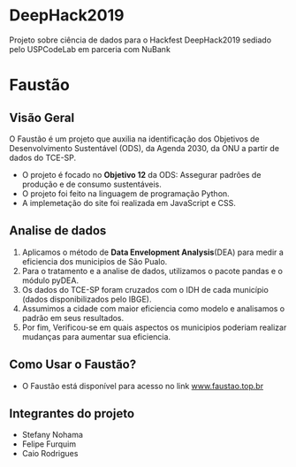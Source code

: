 # DeepHack2019
Projeto sobre ciência de dados para o Hackfest DeepHack2019 sediado pelo USPCodeLab em parceria com NuBank

# Faustão

## Visão Geral
O Faustão é um projeto que auxilia na identificação dos Objetivos de Desenvolvimento Sustentável (ODS), da Agenda 2030, da ONU a partir de dados do TCE-SP.

 * O projeto é focado no **Objetivo 12** da ODS: Assegurar padrões de produção e de consumo sustentáveis.
 * O projeto foi feito na linguagem de programação Python.
 * A implemetação do site foi realizada em JavaScript e CSS.


## Analise de dados
   1. Aplicamos o método de **Data Envelopment Analysis**(DEA) para medir a eficiencia dos municipios de São Pualo.
   2. Para o tratamento e a analise de dados, utilizamos o pacote pandas e o módulo pyDEA.
   3. Os dados do TCE-SP foram cruzados com o IDH de cada município (dados disponibilizados pelo IBGE).
   4. Assumimos a cidade com maior eficiencia como modelo e analisamos o padrão em seus resultados.
   5. Por fim, Verificou-se em quais aspectos os municipios poderiam realizar mudanças para aumentar sua eficiencia.


## Como Usar o Faustão?
 * O Faustão está disponível para acesso no link www.faustao.top.br
 

## Integrantes do projeto
   * Stefany Nohama
   * Felipe Furquim
   * Caio Rodrigues

